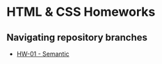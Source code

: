 # HTML & CSS Homeworks
## Navigating repository branches

* [HW-01 - Semantic](https://github.com/Cyace84/html-css-hws/tree/goit-markup-hw-01)


